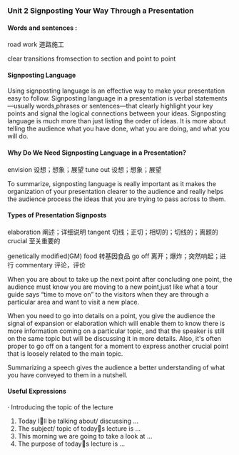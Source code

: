 ### Unit 2 Signposting Your Way Through a Presentation

#### Words and sentences :

road work   道路施工

clear transitions fromsection to section and point to point

#### Signposting Language

Using signposting language is an effective way to make your presentation easy to follow. Signposting language in a presentation is verbal statements—usually words,phrases or sentences—that clearly highlight your key points and signal the logical connections between your ideas. Signposting language is much more than just listing the order of ideas. It is more about telling the audience what you have done, what you are doing, and what you will do.

#### Why Do We Need Signposting Language in a Presentation?

envision 设想；想象；展望    tune out 设想；想象；展望

To summarize, signposting language is really important as it makes the organization of your presentation clearer to the audience and really helps the audience process the ideas that you are trying to pass across to them.

#### Types of Presentation Signposts

elaboration 阐述；详细说明            tangent 切线；正切；相切的；切线的；离题的         crucial 至关重要的

genetically modified(GM) food 转基因食品   go off 离开；爆炸；突然响起；进行           commentary 评论，评价

When you are about to take up the next point after concluding one point, the audience must know you are moving to a new point,just like what a tour guide says “time to move on” to the visitors when they are through a particular area and want to visit a new place. 

When you need to go into details on a point, you give the audience the signal of expansion or elaboration which will enable them to know there is more information coming on a particular topic, and that the speaker is still on the same topic but will be discussing it in more details. Also, it's often proper to go off on a tangent for a moment to express another crucial point that is loosely related to the main topic. 

Summarizing a speech gives the audience a better understanding of what you have conveyed to them in a nutshell.

#### Useful Expressions

· Introducing the topic of the lecture
1) Today I􀆳ll be talking about/ discussing ...
2) The subject/ topic of today􀆳s lecture is ...
3) This morning we are going to take a look at ...
4) The purpose of today􀆳s lecture is ...
